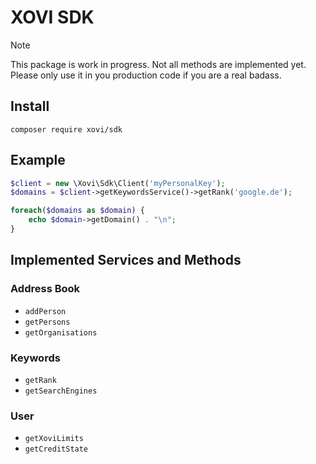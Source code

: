 # XOVI SDK

> [!NOTE]  
> This package is work in progress. Not all methods are implemented yet. Please only use it in you production code if you are a real badass. 

## Install

```shell
composer require xovi/sdk
```

## Example

```php
$client = new \Xovi\Sdk\Client('myPersonalKey');
$domains = $client->getKeywordsService()->getRank('google.de');

foreach($domains as $domain) {
    echo $domain->getDomain() . "\n";
}
```

## Implemented Services and Methods

### Address Book

- `addPerson`
- `getPersons`
- `getOrganisations`

### Keywords

- `getRank`
- `getSearchEngines`

### User

- `getXoviLimits`
- `getCreditState`
